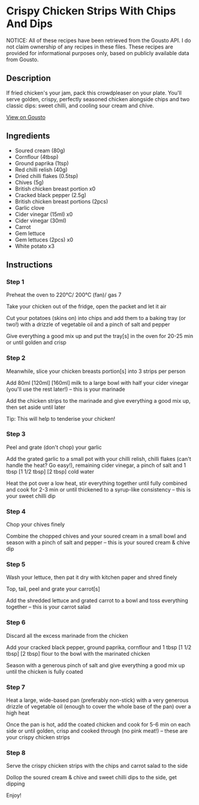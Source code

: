 # Crispy Chicken Strips With Chips And Dips

NOTICE: All of these recipes have been retrieved from the Gousto API. I do not claim ownership of any recipes in these files. These recipes are provided for informational purposes only, based on publicly available data from Gousto.

## Description

If fried chicken's your jam, pack this crowdpleaser on your plate. You'll serve golden, crispy, perfectly seasoned chicken alongside chips and two classic dips: sweet chilli, and cooling sour cream and chive. 

[View on Gousto](https://www.gousto.co.uk/recipes/cookbook/crispy-chicken-strips-with-chips-and-dips)

## Ingredients

- Soured cream (80g)
- Cornflour (4tbsp)
- Ground paprika (1tsp)
- Red chilli relish (40g)
- Dried chilli flakes (0.5tsp)
- Chives (5g)
- British chicken breast portion x0
- Cracked black pepper (2.5g)
- British chicken breast portions (2pcs)
- Garlic clove
- Cider vinegar (15ml) x0
- Cider vinegar (30ml)
- Carrot
- Gem lettuce
- Gem lettuces (2pcs) x0
- White potato x3

## Instructions


### Step 1

Preheat the oven to 220°C/ 200°C (fan)/ gas 7

Take your chicken out of the fridge, open the packet and let it air

Cut your potatoes (skins on) into chips and add them to a baking tray (or two!) with a drizzle of vegetable oil and a pinch of salt and pepper

Give everything a good mix up and put the tray[s] in the oven for 20-25 min or until golden and crisp


### Step 2

Meanwhile, slice your chicken breasts portion[s] into 3 strips per person

Add 80ml <span class="text-purple">[120ml]</span> <span class="text-danger">[160ml]</span> milk to a large bowl with half your cider vinegar (you'll use the rest later!) – this is your marinade

Add the chicken strips to the marinade and give everything a good mix up, then set aside until later

Tip: This will help to tenderise your chicken!


### Step 3

Peel and grate (don't chop) your garlic

Add the grated garlic to a small pot with your chilli relish, chilli flakes (can't handle the heat? Go easy!), remaining cider vinegar, a pinch of salt and 1 tbsp <span class="text-purple">[1 1/2 tbsp]</span> <span class="text-danger">[2 tbsp]</span> cold water

Heat the pot over a low heat, stir everything together until fully combined and cook for 2-3 min or until thickened to a syrup-like consistency – this is your sweet chilli dip


### Step 4

Chop your chives finely

Combine the chopped chives and your soured cream in a small bowl and season with a pinch of salt and pepper – this is your soured cream & chive dip


### Step 5

Wash your lettuce, then pat it dry with kitchen paper and shred finely

Top, tail, peel and grate your carrot[s]

Add the shredded lettuce and grated carrot to a bowl and toss everything together – this is your carrot salad


### Step 6

Discard all the excess marinade from the chicken

Add your cracked black pepper, ground paprika, cornflour and 1 tbsp <span class="text-purple">[1 1/2 tbsp]</span> <span class="text-danger">[2 tbsp]</span> flour to the bowl with the marinated chicken

Season with a generous pinch of salt and give everything a good mix up until the chicken is fully coated


### Step 7

Heat a large, wide-based pan (preferably non-stick) with a very generous drizzle of vegetable oil (enough to cover the whole base of the pan) over a high heat

Once the pan is hot, add the coated chicken and cook for 5-6 min on each side or until golden, crisp and cooked through (no pink meat!) – these are your crispy chicken strips

### Step 8

Serve the crispy chicken strips with the chips and carrot salad to the side

Dollop the soured cream & chive and sweet chilli dips to the side, get dipping

Enjoy!

